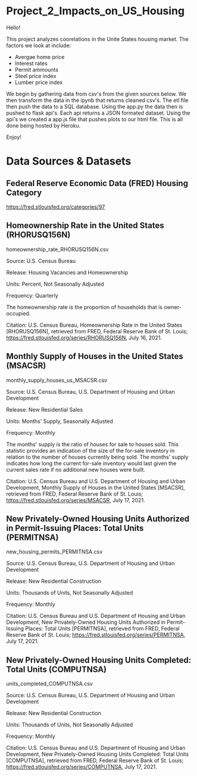 # Project_2_Impacts_on_US_Housing



Hello! 

This project analyzes coorelations in the Unite States housing market. The factors we look at include: 

- Avergae home price
- Interest rates
- Permit ammounts
- Steel price index
- Lumber price index


We begin by gathering data from csv's from the given sources below. We then transform the data in the ipynb that returns cleaned csv's. The etl file then push the data to a SQL database. Using the app.py the data then is pushed to flask api's. Each api returns a JSON formated dataset. Using the api's we created a app.js file that pushes plots to our html file. This is all done being hosted by Heroku. 

Enjoy!

# Data Sources & Datasets

## Federal Reserve Economic Data (FRED) Housing Category

https://fred.stlouisfed.org/categories/97

## Homeownership Rate in the United States (RHORUSQ156N)

homeownership_rate_RHORUSQ156N.csv

Source: U.S. Census Bureau  

Release: Housing Vacancies and Homeownership  

Units:  Percent, Not Seasonally Adjusted

Frequency:  Quarterly

The homeownership rate is the proportion of households that is owner-occupied.

Citation:
U.S. Census Bureau, Homeownership Rate in the United States [RHORUSQ156N], retrieved from FRED, Federal Reserve Bank of St. Louis; https://fred.stlouisfed.org/series/RHORUSQ156N, July 16, 2021.

## Monthly Supply of Houses in the United States (MSACSR)

monthly_supply_houses_us_MSACSR.csv

Source: U.S. Census Bureau, U.S. Department of Housing and Urban Development

Release: New Residential Sales  

Units:  Months' Supply, Seasonally Adjusted

Frequency:  Monthly

The months' supply is the ratio of houses for sale to houses sold. This statistic provides an indication of the size of the for-sale inventory in relation to the number of houses currently being sold. The months' supply indicates how long the current for-sale inventory would last given the current sales rate if no additional new houses were built.

Citation:
U.S. Census Bureau and U.S. Department of Housing and Urban Development, Monthly Supply of Houses in the United States [MSACSR], retrieved from FRED, Federal Reserve Bank of St. Louis; https://fred.stlouisfed.org/series/MSACSR, July 17, 2021.

## New Privately-Owned Housing Units Authorized in Permit-Issuing Places: Total Units (PERMITNSA)

new_housing_permits_PERMITNSA.csv

Source: U.S. Census Bureau, U.S. Department of Housing and Urban Development

Release: New Residential Construction  

Units:  Thousands of Units, Not Seasonally Adjusted

Frequency:  Monthly

Citation:
U.S. Census Bureau and U.S. Department of Housing and Urban Development, New Privately-Owned Housing Units Authorized in Permit-Issuing Places: Total Units [PERMITNSA], retrieved from FRED, Federal Reserve Bank of St. Louis; https://fred.stlouisfed.org/series/PERMITNSA, July 17, 2021.

## New Privately-Owned Housing Units Completed: Total Units (COMPUTNSA)

units_completed_COMPUTNSA.csv

Source: U.S. Census Bureau, U.S. Department of Housing and Urban Development  

Release: New Residential Construction  

Units:  Thousands of Units, Not Seasonally Adjusted

Frequency:  Monthly

Citation:
U.S. Census Bureau and U.S. Department of Housing and Urban Development, New Privately-Owned Housing Units Completed: Total Units [COMPUTNSA], retrieved from FRED, Federal Reserve Bank of St. Louis; https://fred.stlouisfed.org/series/COMPUTNSA, July 17, 2021.

